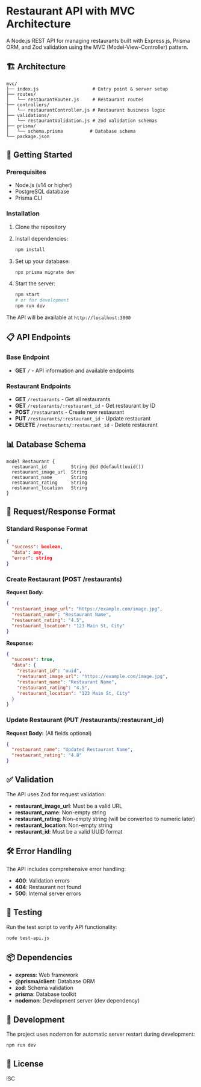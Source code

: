 # Restaurant API with MVC Architecture

A Node.js REST API for managing restaurants built with Express.js, Prisma ORM, and Zod validation using the MVC (Model-View-Controller) pattern.

## 🏗️ Architecture

```
mvc/
├── index.js                    # Entry point & server setup
├── routes/
│   └── restaurantRouter.js     # Restaurant routes
├── controllers/
│   └── restaurantController.js # Restaurant business logic
├── validations/
│   └── restaurantValidation.js # Zod validation schemas
├── prisma/
│   └── schema.prisma          # Database schema
└── package.json
```

## 🚀 Getting Started

### Prerequisites
- Node.js (v14 or higher)
- PostgreSQL database
- Prisma CLI

### Installation

1. Clone the repository
2. Install dependencies:
   ```bash
   npm install
   ```

3. Set up your database:
   ```bash
   npx prisma migrate dev
   ```

4. Start the server:
   ```bash
   npm start
   # or for development
   npm run dev
   ```

The API will be available at `http://localhost:3000`

## 📋 API Endpoints

### Base Endpoint
- **GET** `/` - API information and available endpoints

### Restaurant Endpoints
- **GET** `/restaurants` - Get all restaurants
- **GET** `/restaurants/:restaurant_id` - Get restaurant by ID
- **POST** `/restaurants` - Create new restaurant
- **PUT** `/restaurants/:restaurant_id` - Update restaurant
- **DELETE** `/restaurants/:restaurant_id` - Delete restaurant

## 📊 Database Schema

```prisma
model Restaurant {
  restaurant_id         String @id @default(uuid())
  restaurant_image_url  String
  restaurant_name       String
  restaurant_rating     String
  restaurant_location   String
}
```

## 🔧 Request/Response Format

### Standard Response Format
```json
{
  "success": boolean,
  "data": any,
  "error": string
}
```

### Create Restaurant (POST /restaurants)
**Request Body:**
```json
{
  "restaurant_image_url": "https://example.com/image.jpg",
  "restaurant_name": "Restaurant Name",
  "restaurant_rating": "4.5",
  "restaurant_location": "123 Main St, City"
}
```

**Response:**
```json
{
  "success": true,
  "data": {
    "restaurant_id": "uuid",
    "restaurant_image_url": "https://example.com/image.jpg",
    "restaurant_name": "Restaurant Name",
    "restaurant_rating": "4.5",
    "restaurant_location": "123 Main St, City"
  }
}
```

### Update Restaurant (PUT /restaurants/:restaurant_id)
**Request Body:** (All fields optional)
```json
{
  "restaurant_name": "Updated Restaurant Name",
  "restaurant_rating": "4.8"
}
```

## ✅ Validation

The API uses Zod for request validation:

- **restaurant_image_url**: Must be a valid URL
- **restaurant_name**: Non-empty string
- **restaurant_rating**: Non-empty string (will be converted to numeric later)
- **restaurant_location**: Non-empty string
- **restaurant_id**: Must be a valid UUID format

## 🛠️ Error Handling

The API includes comprehensive error handling:

- **400**: Validation errors
- **404**: Restaurant not found
- **500**: Internal server errors

## 🧪 Testing

Run the test script to verify API functionality:
```bash
node test-api.js
```

## 📦 Dependencies

- **express**: Web framework
- **@prisma/client**: Database ORM
- **zod**: Schema validation
- **prisma**: Database toolkit
- **nodemon**: Development server (dev dependency)

## 🔄 Development

The project uses nodemon for automatic server restart during development:
```bash
npm run dev
```

## 📝 License

ISC 